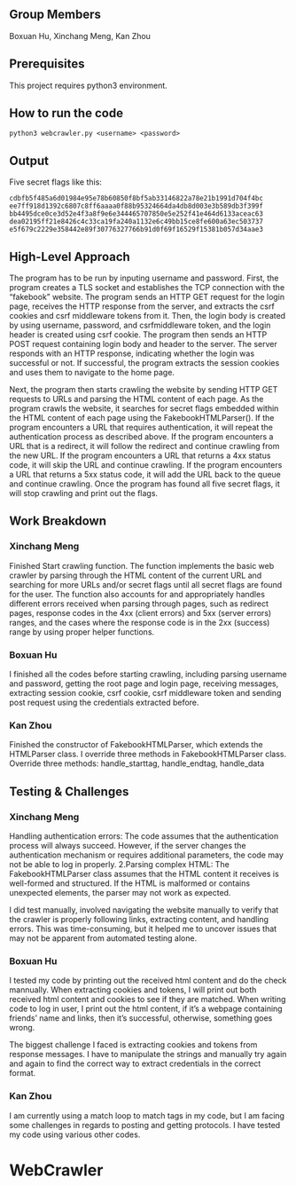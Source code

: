 ## Group Members

Boxuan Hu, Xinchang Meng, Kan Zhou

## Prerequisites

This project requires python3 environment.

## How to run the code

```
python3 webcrawler.py <username> <password>
```

## Output

Five secret flags like this:

```
cdbfb5f485a6d01984e95e78b60850f8bf5ab33146822a78e21b1991d704f4bc
ee7ff918d1392c6807c8ff6aaaa0f88b95324664da4db8d003e3b589db3f399f
bb4495dce0ce3d52e4f3a8f9e6e344465707850e5e252f41e464d6133aceac63
dea02195ff21e8426c4c33ca19fa240a1132e6c49bb15ce8fe600a63ec503737
e5f679c2229e358442e89f30776327766b91d0f69f16529f15381b057d34aae3
```

## High-Level Approach

The program has to be run by inputing username and password. First, the program creates a TLS socket and establishes the TCP connection with the “fakebook” website. The program sends an HTTP GET request for the login page, receives the HTTP response from the server, and extracts the csrf cookies and csrf middleware tokens from it. Then, the login body is created by using username, password, and csrfmiddleware token, and the login header is created using csrf cookie. The program then sends an HTTP POST request containing login body and header to the server. The server responds with an HTTP response, indicating whether the login was successful or not. If successful, the program extracts the session cookies and uses them to navigate to the home page.

Next, the program then starts crawling the website by sending HTTP GET requests to URLs and parsing the HTML content of each page. As the program crawls the website, it searches for secret flags embedded within the HTML content of each page using the FakebookHTMLParser(). If the program encounters a URL that requires authentication, it will repeat the authentication process as described above. If the program encounters a URL that is a redirect, it will follow the redirect and continue crawling from the new URL. If the program encounters a URL that returns a 4xx status code, it will skip the URL and continue crawling. If the program encounters a URL that returns a 5xx status code, it will add the URL back to the queue and continue crawling. Once the program has found all five secret flags, it will stop crawling and print out the flags.

## Work Breakdown

### Xinchang Meng

Finished Start crawling function. The function implements the basic web crawler by parsing through the HTML content of the current URL and searching for more URLs and/or secret flags until all secret flags are found for the user. The function also accounts for and appropriately handles different errors received when parsing through pages, such as redirect pages, response codes in the 4xx (client errors) and 5xx (server errors) ranges, and the cases where the response code is in the 2xx (success) range by using proper helper functions.

### Boxuan Hu

I finished all the codes before starting crawling, including parsing username and password, getting the root page and login page, receiving messages, extracting session cookie, csrf cookie, csrf middleware token and sending post request using the credentials extracted before.

### Kan Zhou

Finished the constructor of FakebookHTMLParser, which extends the HTMLParser class. I override three methods in FakebookHTMLParser class.
Override three methods: handle_starttag, handle_endtag, handle_data

## Testing & Challenges

### Xinchang Meng

Handling authentication errors: The code assumes that the authentication process will always succeed. However, if the server changes the authentication mechanism or requires additional parameters, the code may not be able to log in properly. 2.Parsing complex HTML: The FakebookHTMLParser class assumes that the HTML content it receives is well-formed and structured. If the HTML is malformed or contains unexpected elements, the parser may not work as expected.

I did test manually, involved navigating the website manually to verify that the crawler is properly following links, extracting content, and handling errors. This was time-consuming, but it helped me to uncover issues that may not be apparent from automated testing alone.

### Boxuan Hu

I tested my code by printing out the received html content and do the check mannually. When extracting cookies and tokens, I will print out both received html content and cookies to see if they are matched. When writing code to log in user, I print out the html content, if it’s a webpage containing friends’ name and links, then it’s successful, otherwise, something goes wrong.

The biggest challenge I faced is extracting cookies and tokens from response messages. I have to manipulate the strings and manually try again and again to find the correct way to extract credentials in the correct format.

### Kan Zhou

I am currently using a match loop to match tags in my code, but I am facing some challenges in regards to posting and getting protocols. I have tested my code using various other codes.
# WebCrawler
